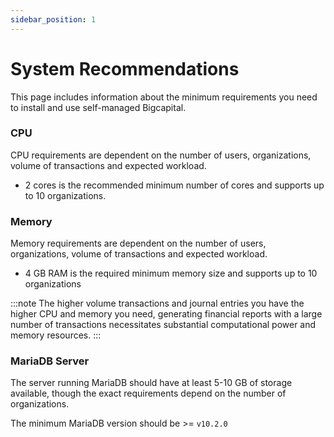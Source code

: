 ```yaml
---
sidebar_position: 1
---
```


# System Recommendations

This page includes information about the minimum requirements you need to install and use self-managed Bigcapital.

### CPU

CPU requirements are dependent on the number of users, organizations, volume of transactions and expected workload.

- 2 cores is the recommended minimum number of cores and supports up to 10 organizations.

### Memory

Memory requirements are dependent on the number of users, organizations, volume of transactions and expected workload.

- 4 GB RAM is the required minimum memory size and supports up to 10 organizations

:::note
The higher volume transactions and journal entries you have the higher CPU and memory you need, generating financial reports with a large number of transactions necessitates substantial computational power and memory resources.
:::

### MariaDB Server

The server running MariaDB should have at least 5-10 GB of storage available, though the exact requirements depend on the number of organizations.

The minimum MariaDB version should be >= `v10.2.0`